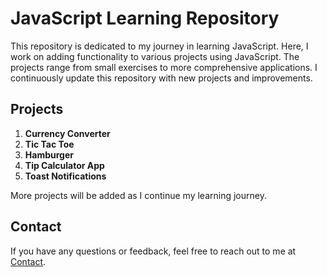 # JavaScript Learning Repository

This repository is dedicated to my journey in learning JavaScript. Here, I work on adding functionality to various projects using JavaScript. The projects range from small exercises to more comprehensive applications. I continuously update this repository with new projects and improvements.

## Projects

1. **Currency Converter**
2. **Tic Tac Toe**
3. **Hamburger**
4. **Tip Calculator App**
4. **Toast Notifications**

More projects will be added as I continue my learning journey.

## Contact

If you have any questions or feedback, feel free to reach out to me at 
[Contact](mailto:abdullahubaid257foru@gmail.com).
